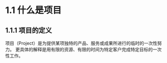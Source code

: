 # 1.1 什么是项目
## 1.1.1 项目的定义
项目（Project）是为提供某项独特的产品、服务或成果所进行的临时的一次性努力。
更具体的解释是用有限的资源、有限的时间为特定客户完成特定目标的一次性工作。